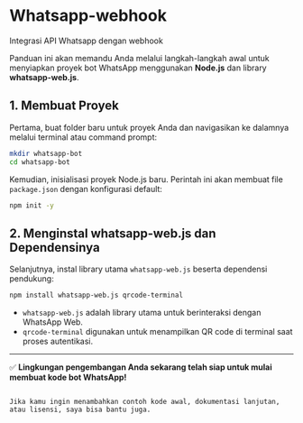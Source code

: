 # Whatsapp-webhook
Integrasi API Whatsapp dengan webhook

Panduan ini akan memandu Anda melalui langkah-langkah awal untuk menyiapkan proyek bot WhatsApp menggunakan **Node.js** dan library **whatsapp-web.js**.

## 1. Membuat Proyek

Pertama, buat folder baru untuk proyek Anda dan navigasikan ke dalamnya melalui terminal atau command prompt:

```bash
mkdir whatsapp-bot
cd whatsapp-bot
````

Kemudian, inisialisasi proyek Node.js baru. Perintah ini akan membuat file `package.json` dengan konfigurasi default:

```bash
npm init -y
```

## 2. Menginstal whatsapp-web.js dan Dependensinya

Selanjutnya, instal library utama `whatsapp-web.js` beserta dependensi pendukung:

```bash
npm install whatsapp-web.js qrcode-terminal
```

* `whatsapp-web.js` adalah library utama untuk berinteraksi dengan WhatsApp Web.
* `qrcode-terminal` digunakan untuk menampilkan QR code di terminal saat proses autentikasi.

---

✅ **Lingkungan pengembangan Anda sekarang telah siap untuk mulai membuat kode bot WhatsApp!**

```

Jika kamu ingin menambahkan contoh kode awal, dokumentasi lanjutan, atau lisensi, saya bisa bantu juga.
```

